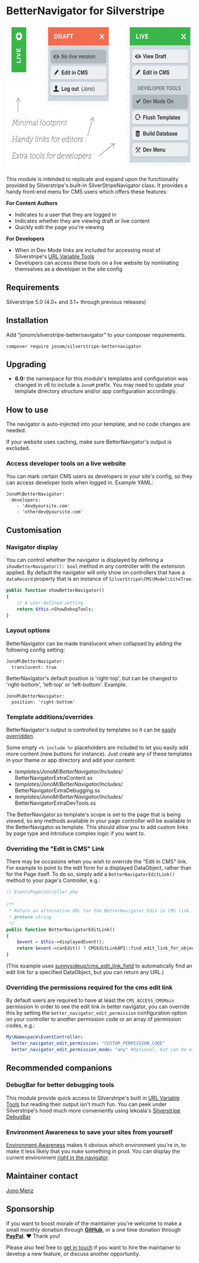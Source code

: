 # BetterNavigator for Silverstripe

<img src="images/demo.png" alt="Diagram of module" width="618" height="393" />

This module is intended to replicate and expand upon the functionality provided by Silverstripe's built-in SilverStripeNavigator class. It provides a handy front-end menu for CMS users which offers these features:

**For Content Authors**

 * Indicates to a user that they are logged in
 * Indicates whether they are viewing draft or live content
 * Quickly edit the page you're viewing

**For Developers**

 * When in Dev Mode links are included for accessing most of Silverstripe's [URL Variable Tools](http://doc.silverstripe.org/framework/en/reference/urlvariabletools)
 * Developers can access these tools on a live website by nominating themselves as a developer in the site config

## Requirements

Silverstripe 5.0 (4.0+ and 3.1+ through previous releases)

## Installation

Add "jonom/silverstripe-betternavigator" to your composer requirements.

```
composer require jonom/silverstripe-betternavigator
```

## Upgrading

* **6.0:** the namespace for this module's templates and configuration was changed in v6 to include a `JonoM` prefix. You may need to update your template directory structure and/or app configuration accordingly.

## How to use

The navigator is auto-injected into your template, and no code changes are needed.

If your website uses caching, make sure BetterNavigator's output is excluded.

### Access developer tools on a live website

You can mark certain CMS users as developers in your site's config, so they can access developer tools when logged in. Example YAML:

```
JonoM\BetterNavigator:
  developers:
    - 'dev@yoursite.com'
    - 'otherdev@yoursite.com'
```

## Customisation

### Navigator display

You can control whether the navigator is displayed by defining a `showBetterNavigator(): bool`
method in any controller with the extension applied. By default the navigator will only show on controllers that have a `dataRecord` property that is an instance of `SilverStripe\CMS\Model\SiteTree`.

```php
public function showBetterNavigator()
{
    // A user-defined setting
    return $this->ShowDebugTools;
}
```

### Layout options

BetterNavigator can be made translucent when collapsed by adding the following config setting:

```
JonoM\BetterNavigator:
  translucent: true
```

BetterNavigator's default position is 'right-top', but can be changed to 'right-bottom', 'left-top' or 'left-bottom'. Example:

```
JonoM\BetterNavigator:
  position: 'right-bottom'
```

### Template additions/overrides

BetterNavigator's output is controlled by templates so it can be [easily overridden](https://docs.silverstripe.org/en/5/developer_guides/templates/template_inheritance/#cascading-themes).

Some empty `<% include %>` placeholders are included to let you easily add more content (new buttons for instance). Just create any of these templates in your theme or app directory and add your content:

* *templates/JonoM/BetterNavigator/Includes/* BetterNavigatorExtraContent.ss
* *templates/JonoM/BetterNavigator/Includes/* BetterNavigatorExtraDebugging.ss
* *templates/JonoM/BetterNavigator/Includes/* BetterNavigatorExtraDevTools.ss

The BetterNavigator.ss template's scope is set to the page that is being viewed, so any methods available in your page controller will be available in the BetterNavigator.ss template. This should allow you to add custom links by page type and introduce complex logic if you want to.

### Overriding the "Edit in CMS" Link

There may be occasions when you wish to override the "Edit in CMS" link. For example to point to the edit form for a displayed DataObject, rather than for the Page itself. To do so, simply add a `BetterNavigatorEditLink()` method to your page's Controller, e.g.:

````php
// EventsPageController.php

/**
 * Return an alternative URL for the BetterNavigator Edit in CMS link.
 * @return string
 */
public function BetterNavigatorEditLink()
{
    $event = $this->displayedEvent();
    return $event->canEdit() ? CMSEditLinkAPI::find_edit_link_for_object($event) : false;
}
````

(This example uses [sunnysideup/cms_edit_link_field](https://github.com/sunnysideup/silverstripe-cms_edit_link_field) to automatically find an edit link for a specified DataObject, but you can return any URL.)

### Overriding the permissions required for the cms edit link

By default users are required to have at least the `CMS_ACCESS_CMSMain` permission in order to see the edit link in better navigator, you can override this by setting the `better_navigator_edit_permission` configuration option on your controller to another permission code or an array of permission codes, e.g.:

```yml
My\Namespace\EventController:
  better_navigator_edit_permission: "CUSTOM_PERMISSION_CODE"
  better_navigator_edit_permission_mode: "any" #Optional, but can be either "any" or "all" (defaults to "all")
```

## Recommended companions

### DebugBar for better debugging tools

This module provide quick access to Silverstripe's built in [URL Variable Tools](https://docs.silverstripe.org/en/developer_guides/debugging/url_variable_tools/#url-variable-tools) but reading their output isn't much fun. You can peek under Silverstripe's hood much more conveniently using lekoala's [Silverstripe DebugBar](https://github.com/lekoala/silverstripe-debugbar)

### Environment Awareness to save your sites from yourself

[Environment Awareness](https://github.com/jonom/silverstripe-environment-awareness) makes it obvious which environment you're in, to make it less likely that you nuke something in prod. You can display the current environment [right in the navigator](https://github.com/jonom/silverstripe-environment-awareness/blob/master/docs/en/how-to-use.md#include-front-end-environment-notice).

## Maintainer contact

[Jono Menz](https://jonomenz.com)

## Sponsorship

If you want to boost morale of the maintainer you're welcome to make a small monthly donation through [**GitHub**](https://github.com/sponsors/jonom), or a one time donation through [**PayPal**](https://www.paypal.com/cgi-bin/webscr?cmd=_s-xclick&hosted_button_id=Z5HEZREZSKA6A). ❤️ Thank you!

Please also feel free to [get in touch](https://jonomenz.com) if you want to hire the maintainer to develop a new feature, or discuss another opportunity.
